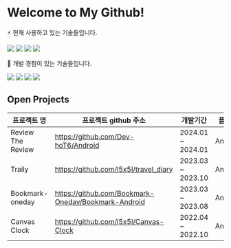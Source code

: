 # Welcome to My Github!

<!-- [![Anurag's GitHub stats](https://github-readme-stats.vercel.app/api?username=l5x5l)](https://github.com/anuraghazra/github-readme-stats) -->

⚡ 현재 사용하고 있는 기술들입니다.
<p>
<img src="https://img.shields.io/badge/Android-3DDC84?style=for-the-badge&logo=android&logoColor=white"/>
<img src="https://img.shields.io/badge/Kotlin-7F52FF?style=for-the-badge&logo=Kotlin&logoColor=white"/>
<img src="https://img.shields.io/badge/Android Compose-4285F4?style=for-the-badge&logo=jetpackcompose&logoColor=white"/>
<img src="https://img.shields.io/badge/Python-3776AB?style=for-the-badge&logo=Python&logoColor=white"/>
</p>

🔭 개발 경험이 있는 기술들입니다.
<p>
<img src="https://img.shields.io/badge/TypeScript-3178C6?style=for-the-badge&logo=TypeScript&logoColor=white"/>
<img src="https://img.shields.io/badge/javascript-F7DF1E?style=for-the-badge&logo=javascript&logoColor=black"/>
<img src="https://img.shields.io/badge/React Native-61DAFB?style=for-the-badge&logo=react&logoColor=black"/>
<img src="https://img.shields.io/badge/Redux-764ABC?style=for-the-badge&logo=Redux&logoColor=white"/>
</p>

<!--
🌱 현제 공부하고 있는 기술입니다.
<p>
<img src="https://img.shields.io/badge/Android Compose-4285F4?style=for-the-badge&logo=jetpackcompose&logoColor=white"/>
<img src="https://img.shields.io/badge/Python-3776AB?style=for-the-badge&logo=Python&logoColor=white"/>
</p>
-->
## Open Projects
| 프로젝트 명          | 프로젝트 github 주소            | 개발기간 | 플랫폼 |
|---------------|-----------------------------------------------------|------------------|------------------|
| Review The Review  | https://github.com/Dev-hoT6/Android | 2024.01 ~ 2024.01 | Android |
| Traily | https://github.com/l5x5l/travel_diary | 2023.03 ~ 2023.10 | Android |
| Bookmark-oneday | https://github.com/Bookmark-Oneday/Bookmark-Android | 2023.03 ~ 2023.08 | Android |
| Canvas Clock | https://github.com/l5x5l/Canvas-Clock | 2022.04 ~ 2022.10 | Android |


<!--
**l5x5l/l5x5l** is a ✨ _special_ ✨ repository because its `README.md` (this file) appears on your GitHub profile.

Here are some ideas to get you started:

- 🔭 I’m currently working on ...
- 🌱 I’m currently learning ...
- 👯 I’m looking to collaborate on ...
- 🤔 I’m looking for help with ...
- 💬 Ask me about ...
- 📫 How to reach me: ...
- 😄 Pronouns: ...
- ⚡ Fun fact: ...
-->
